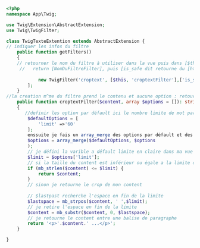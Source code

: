 ﻿```php
<?php
namespace App\Twig;

use Twig\Extension\AbstractExtension;
use Twig\TwigFilter;

class TwigTexteExtention extends AbstractExtension {
// indiquer les infos du filtre
    public function getFilters()
    {
    // retourner le nom du filtre à utiliser dans la vue puis dans [$this représente ]
     //   return [NomDuFiltreFilter], puis [is_safe dit retourne du [html]]
            
            new TwigFilter('croptext', [$this, 'croptextFilter'],['is_safe' => ['html']] )
        ];
    }
//la creation m^me du filtre prend le contenu et aucune option : retourne une chaine de caractères
    public function croptextFilter($content, array $options = []): string
    {
       //definir les option par défault ici le nombre limite de mot par défault
        $defaultOptions = [
            'limit' =>'60'
        ];
        enssuite je fais un array_merge des options par défault et des options
        $options = array_merge($defaultOptions, $options
        );
        // je défini la varible a défault limite en claire dans ma vue si je veux mettre plus ou moins de mot je le rajoute en option sinon j'utilise les options définis par la variable defaultOption
        $limit = $options['limit'];
        // si la taille du content est inférieur ou égale a la limite ont retourne simplement le content
        if (mb_strlen($content) <= $limit) {
            return $content;
        }
        // sinon je retourne le crop de mon content
        
        // $lastpast recherche l'espace en fin de la limite
        $lastspace = mb_strpos($content, ' ',$limit);
        // je retire l'espace en fin de la limite
        $content = mb_substr($content, 0, $lastspace);
        // je retourne le content entre une balise de paragraphe
        return '<p>'.$content.' ...</p>';
    }

}
```

